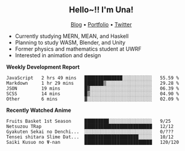 <h2 align="center">
  Hello~!! I'm Una!
</h2>

<p align="center">
  <a href="https://anarchy.website/">Blog</a> &bull;
  <a href="https://una-ada.github.io/">Portfolio</a> &bull;
  <a href="https://twitter.com/unaxiii">Twitter</a>
</p>

- Currently studying MERN, MEAN, and Haskell
- Planning to study WASM, Blender, and Unity
- Former physics and mathematics student at UWRF
- Interested in animation and design

**Weekly Development Report**

<!--START_SECTION:waka-->
```text
JavaScript   2 hrs 49 mins   ██████████████░░░░░░░░░░░   55.59 % 
Markdown     1 hr 29 mins    ███████▒░░░░░░░░░░░░░░░░░   29.28 % 
JSON         19 mins         █▓░░░░░░░░░░░░░░░░░░░░░░░   06.39 % 
SCSS         14 mins         █▒░░░░░░░░░░░░░░░░░░░░░░░   04.90 % 
Other        6 mins          ▓░░░░░░░░░░░░░░░░░░░░░░░░   02.09 % 
```
<!--END_SECTION:waka-->

**Recently Watched Anime**

<!-- RECENT-ANIME:START -->

    Fruits Basket 1st Season     █████████░░░░░░░░░░░░░░░░   9/25
    Netsuzou TRap                █████████████████████████   12/12
    Gyakuten Sekai no Denchi...  ░░░░░░░░░░░░░░░░░░░░░░░░░   0/???
    Tensei shitara Slime Dat...  ████████████████████░░░░░   10/12
    Saiki Kusuo no Ψ-nan         █████████████████████████   120/120
<!-- RECENT-ANIME:END -->

